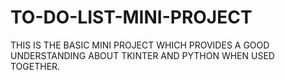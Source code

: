 # TO-DO-LIST-MINI-PROJECT

THIS IS THE BASIC MINI PROJECT WHICH PROVIDES A GOOD UNDERSTANDING ABOUT TKINTER AND PYTHON WHEN USED TOGETHER.
